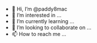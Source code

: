 - 👋 Hi, I’m @paddy8mac
- 👀 I’m interested in ...
- 🌱 I’m currently learning ...
- 💞️ I’m looking to collaborate on ...
- 📫 How to reach me ...

<!---
paddy8mac/paddy8mac is a ✨ special ✨ repository because its `README.md` (this file) appears on your GitHub profile.
You can click the Preview link to take a look at your changes.
--->
